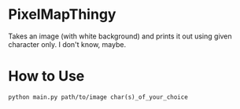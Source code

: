 # PixelMapThingy
Takes an image (with white background) and prints it out using given character only. I don't know, maybe.

# How to Use
```
python main.py path/to/image char(s)_of_your_choice
```
